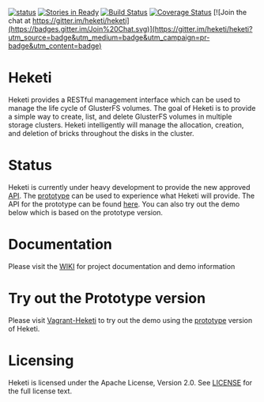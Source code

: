 [![status](https://img.shields.io/badge/State-Under%20Construction-red.svg)](https://github.com/heketi/heketi/milestones)
[![Stories in Ready](https://badge.waffle.io/heketi/heketi.png?label=in%20progress&title=In%20Progress)](https://waffle.io/heketi/heketi)
[![Build Status](https://travis-ci.org/heketi/heketi.svg?branch=master)](https://travis-ci.org/heketi/heketi)
[![Coverage Status](https://coveralls.io/repos/heketi/heketi/badge.svg)](https://coveralls.io/r/heketi/heketi)
[![Join the chat at https://gitter.im/heketi/heketi](https://badges.gitter.im/Join%20Chat.svg)](https://gitter.im/heketi/heketi?utm_source=badge&utm_medium=badge&utm_campaign=pr-badge&utm_content=badge)

# Heketi

Heketi provides a RESTful management interface which can be used to manage the life cycle of GlusterFS volumes.  The goal of Heketi is to provide a simple way to create, list, and delete GlusterFS volumes in multiple storage clusters.  Heketi intelligently will manage the allocation, creation, and deletion of bricks throughout the disks in the cluster.

# Status
Heketi is currently under heavy development to provide the new approved [API](https://github.com/heketi/heketi/wiki/API).  The [prototype](https://github.com/heketi/heketi/tree/prototype) can be used to experience what Heketi will provide.  The API for the prototype can be found [here](https://github.com/heketi/heketi/wiki/API/c4be1ddcfd17e72117ebc584d646eec2987fcb58).  You can also try out the demo below which is based on the prototype version. 

# Documentation
Please visit the [WIKI](http://github.com/heketi/heketi/wiki) for project documentation and demo information

# Try out the Prototype version
Please visit [Vagrant-Heketi](https://github.com/heketi/vagrant-heketi) to try out the demo using the [prototype](https://github.com/heketi/heketi/tree/prototype) version of Heketi.

# Licensing
Heketi is licensed under the Apache License, Version 2.0.  See [LICENSE](https://github.com/heketi/heketi/blob/master/LICENSE) for the full license text.
